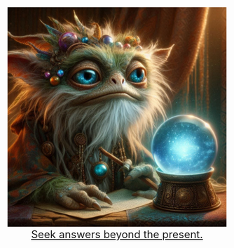 <div align="center">
  <img src="photo/chapus.jpg" alt="Chapus The Fortune-Teller" width="500px" /><br/>
   <a href="https://t.me/chapus_the_bot" style="font-size: 24px">Seek answers beyond the present.</a> 
</div>
